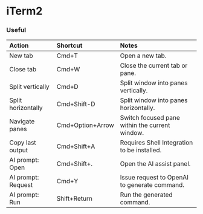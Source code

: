# iTerm2

### Useful

| Action             | Shortcut         | Notes
|:-------------------|:-----------------| :---
| New tab            | Cmd+T            | Open a new tab.
| Close tab          | Cmd+W            | Close the current tab or pane.
| Split vertically   | Cmd+D            | Split window into panes vertically.
| Split horizontally | Cmd+Shift-D      | Split window into panes horizontally.
| Navigate panes     | Cmd+Option+Arrow | Switch focused pane within the current window.
| Copy last output   | Cmd+Shift+A      | Requires Shell Integration to be installed.
| AI prompt: Open    | Cmd+Shift+.      | Open the AI assist panel.
| AI prompt: Request | Cmd+Y            | Issue request to OpenAI to generate command.
| AI prompt: Run     | Shift+Return     | Run the generated command.


